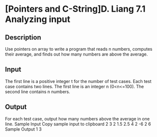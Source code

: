 # [Pointers and C-String]D. Liang 7.1 Analyzing input

## Description
Use pointers on array to write a program that reads n numbers, computes their average, and finds out how many numbers are above the average.
## Input
The first line is a positive integer t for the number of test cases.
Each test case contains two lines. The first line is an integer n (0<n<=100). The second line contains n numbers.
## Output
For each test case, output how many numbers above the average in one line.
Sample Input
 Copy sample input to clipboard 
2
3
2 1.5 2.5
4
2 -6 2 6
Sample Output
1
3
